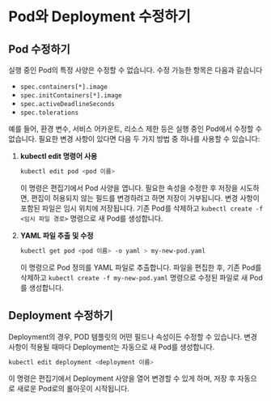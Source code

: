 # Pod와 Deployment 수정하기

## Pod 수정하기

실행 중인 Pod의 특정 사양은 수정할 수 없습니다. 수정 가능한 항목은 다음과 같습니다

- `spec.containers[*].image`
- `spec.initContainers[*].image`
- `spec.activeDeadlineSeconds`
- `spec.tolerations`

예를 들어, 환경 변수, 서비스 어카운트, 리소스 제한 등은 실행 중인 Pod에서 수정할 수 없습니다. 필요한 변경 사항이 있다면 다음 두 가지 방법 중 하나를 사용할 수 있습니다:

1. **kubectl edit 명령어 사용**

   ```sh
   kubectl edit pod <pod 이름>
   ```

   이 명령은 편집기에서 Pod 사양을 엽니다. 필요한 속성을 수정한 후 저장을 시도하면, 편집이 허용되지 않는 필드를 변경하려고 하면 저장이 거부됩니다. 변경 사항이 포함된 파일은 임시 위치에 저장됩니다. 기존 Pod를 삭제하고 `kubectl create -f <임시 파일 경로>` 명령으로 새 Pod를 생성합니다.

2. **YAML 파일 추출 및 수정**
   ```sh
   kubectl get pod <pod 이름> -o yaml > my-new-pod.yaml
   ```
   이 명령으로 Pod 정의를 YAML 파일로 추출합니다. 파일을 편집한 후, 기존 Pod를 삭제하고 `kubectl create -f my-new-pod.yaml` 명령으로 수정된 파일로 새 Pod를 생성합니다.

## Deployment 수정하기

Deployment의 경우, POD 템플릿의 어떤 필드나 속성이든 수정할 수 있습니다. 변경 사항이 적용될 때마다 Deployment는 자동으로 새 Pod를 생성합니다.

```sh
kubectl edit deployment <deployment 이름>
```

이 명령은 편집기에서 Deployment 사양을 열어 변경할 수 있게 하며, 저장 후 자동으로 새로운 Pod로의 롤아웃이 시작됩니다.
